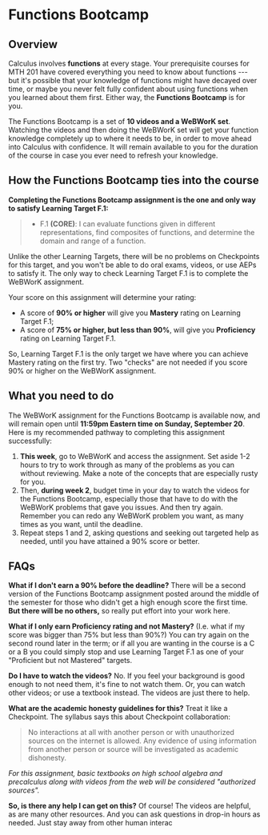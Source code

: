 # Functions Bootcamp

## Overview

Calculus involves **functions** at every stage. Your prerequisite courses for MTH 201 have covered everything you need to know about functions --- but it's possible that your knowledge of functions might have decayed over time, or maybe you never felt fully confident about using functions when you learned about them first. Either way, the **Functions Bootcamp** is for you. 

The Functions Bootcamp is a set of **10 videos and a WeBWorK set**. Watching the videos and then doing the WeBWorK set will get your function knowledge completely up to where it needs to be, in order to move ahead into Calculus with confidence. It will remain available to you for the duration of the course in case you ever need to refresh your knowledge. 

## How the Functions Bootcamp ties into the course 

**Completing the Functions Bootcamp assignment is the one and only way to satisfy Learning Target F.1:**

>- F.1 **(CORE)**: I can evaluate functions given in different representations, find composites of functions, and determine the domain and range of a function. 

Unlike the other Learning Targets, there will be no problems on Checkpoints for this target, and you won't be able to do oral exams, videos, or use AEPs to satisfy it. The only way to check Learning Target F.1 is to complete the WeBWorK assignment. 

Your score on this assignment will determine your rating: 

- A score of **90% or higher** will give you **Mastery** rating on Learning Target F.1; 
- A score of **75% or higher, but less than 90%**, will give you **Proficiency** rating on Learning Target F.1. 

So, Learning Target F.1 is the only target we have where you can achieve Mastery rating on the first try. Two "checks" are not needed if you score 90% or higher on the WeBWorK assignment. 


## What you need to do

The WeBWorK assignment for the Functions Bootcamp is available now, and will remain open until **11:59pm Eastern time on Sunday, September 20**. Here is my recommended pathway to completing this assignment successfully: 

1. **This week**, go to WeBWorK and access the assignment. Set aside 1-2 hours to try to work through as many of the problems as you can without reviewing. Make a note of the concepts that are especially rusty for you. 
2. Then, **during week 2**, budget time in your day to watch the videos for the Functions Bootcamp, especially those that have to do with the WeBWorK problems that gave you issues. And then try again. Remember you can redo any WeBWorK problem you want, as many times as you want, until the deadline. 
3. Repeat steps 1 and 2, asking questions and seeking out targeted help as needed, until you have attained a 90% score or better. 

## FAQs

**What if I don't earn a 90% before the deadline?** There will be a second version of the Functions Bootcamp assignment posted around the middle of the semester for those who didn't get a high enough score the first time. **But there will be no others,** so really put effort into your work here. 

**What if I only earn Proficiency rating and not Mastery?** (I.e. what if my score was bigger than 75% but less than 90%?) You can try again on the second round later in the term; or if all you are wanting in the course is a C or a B you could simply stop and use Learning Target F.1 as one of your "Proficient but not Mastered" targets. 

**Do I have to watch the videos?** No. If you feel your background is good enough to not need them, it's fine to not watch them. Or, you can watch other videos; or use a textbook instead. The videos are just there to help. 

**What are the academic honesty guidelines for this?** Treat it like a Checkpoint. The syllabus says this about Checkpoint collaboration: 

>No interactions at all with another person or with unauthorized sources on the internet is allowed. Any evidence of using information from another person or source will be investigated as academic dishonesty. 

*For this assignment, basic textbooks on high school algebra and precalculus along with videos from the web will be considered "authorized sources".* 

**So, is there any help I can get on this?** Of course! The videos are helpful, as are many other resources. And you can ask questions in drop-in hours as needed. Just stay away from other human interac
<!--stackedit_data:
eyJoaXN0b3J5IjpbNTY5OTc3MTYxXX0=
-->